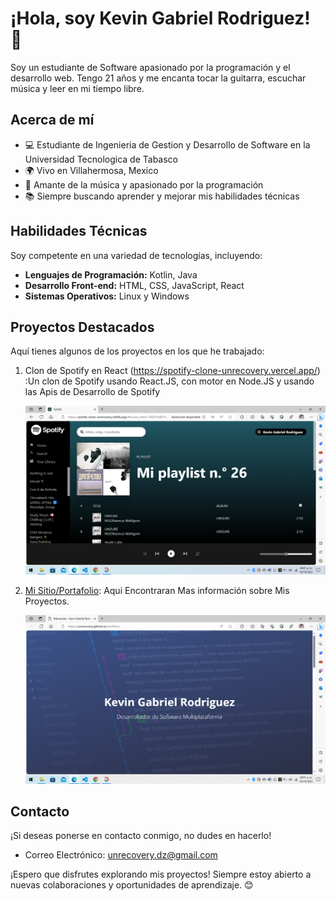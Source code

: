 # ¡Hola, soy Kevin Gabriel Rodriguez! 👋

Soy un estudiante de Software apasionado por la programación y el desarrollo web. Tengo 21 años y me encanta tocar la guitarra, escuchar música y leer en mi tiempo libre.

## Acerca de mí

- 💻 Estudiante de Ingenieria de Gestion y Desarrollo de Software en la Universidad Tecnologica de Tabasco
- 🌍 Vivo en Villahermosa, Mexico
- 🎸 Amante de la música y apasionado por la programación
- 📚 Siempre buscando aprender y mejorar mis habilidades técnicas

## Habilidades Técnicas

Soy competente en una variedad de tecnologías, incluyendo:

- **Lenguajes de Programación:** Kotlin, Java
- **Desarrollo Front-end:** HTML, CSS, JavaScript, React
- **Sistemas Operativos:** Linux y Windows
## Proyectos Destacados

Aquí tienes algunos de los proyectos en los que he trabajado:

1. Clon de Spotify en React (https://spotify-clone-unrecovery.vercel.app/) :Un clon de Spotify usando React.JS, con motor en Node.JS y usando las Apis de Desarrollo de Spotify

   ![Captura de Pantalla del Proyecto 1](https://github.com/unrecovery/capturas/blob/8c3d16b1d34a9cf5428e334e0c1aaca956570d33/1.png)

2. [Mi Sitio/Portafolio](https://unrecovery.github.io/portfolio/): Aqui Encontraran Mas información sobre Mis Proyectos.

   ![Captura de Pantalla del Proyecto 2](https://github.com/unrecovery/capturas/blob/85f52ef77df5627895684c75f8eaf8c112d8d6da/2.png)



## Contacto

¡Si deseas ponerse en contacto conmigo, no dudes en hacerlo!

- Correo Electrónico: unrecovery.dz@gmail.com

¡Espero que disfrutes explorando mis proyectos! Siempre estoy abierto a nuevas colaboraciones y oportunidades de aprendizaje. 😊
